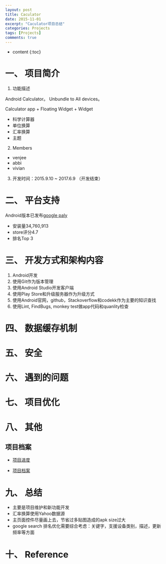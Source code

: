 ```yaml
---
layout: post
title: Caculator
date: 2015-11-01
excerpt: "Caculator项目总结"
categories: Projects
tags: [Projects]
comments: true
---
```


* content
{:toc}



# 一、 项目简介

1. 功能描述

Android Calculator。 Unbundle to All devices。

Calculator app + Floating Widget + Widget

- 科学计算器
- 单位换算
- 汇率换算
- 主题

2. Members

- venjee
- abbi
- vivian

3. 开发时间：2015.9.10 ~ 2017.6.9 （开发结束）


# 二、 平台支持

Android版本已发布[google paly](https://play.google.com/store/apps/details?id=com.asus.calculator) 

- 安装量34,760,913
- store评分4.7
- 排名Top 3

# 三、 开发方式和架构内容

1. Android开发
2. 使用Git作为版本管理
3. 使用Android Studio开发客户端
4. 使用Play Store和升级服务器作为升级方式
5. 使用Android官网，github，Stackoverflow和codekk作为主要的知识查找
6. 使用Lint, FindBugs, monkey test做app代码和quanlity检查


# 四、 数据缓存机制


# 五、 安全


# 六、 遇到的问题


# 七、 项目优化


# 八、 其他

## 项目档案

- [项目进度](N:\Project\Manager\Caculator) 

- [项目档案](N:\Project\Manager\Caculator)

# 九、 总结

- 主要是项目维护和新功能开发
- 汇率换算使用Yahoo数据源
- 主页面控件尽量画上去，节省过多贴图造成的apk size过大
- google search 排名优化需要综合考虑：关键字，支援设备类别，描述，更新频率等方面

# 十、 Reference





